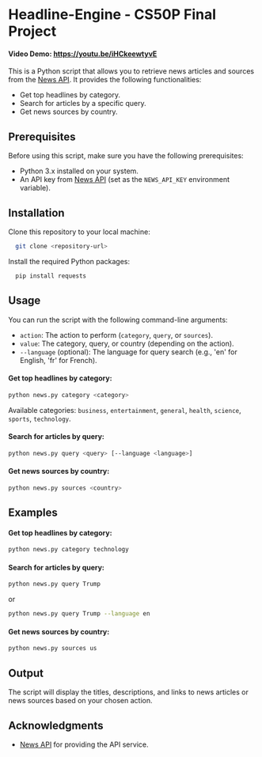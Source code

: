 # Headline-Engine - CS50P Final Project

  #### Video Demo:  <https://youtu.be/iHCkeewtyvE>


This is a Python script that allows you to retrieve news articles and sources from the [News API](https://newsapi.org/). It provides the following functionalities:

- Get top headlines by category.
- Search for articles by a specific query.
- Get news sources by country.

## Prerequisites

Before using this script, make sure you have the following prerequisites:

- Python 3.x installed on your system.
- An API key from [News API](https://newsapi.org/) (set as the `NEWS_API_KEY` environment variable).



## Installation

Clone this repository to your local machine:



```bash
  git clone <repository-url>
```

Install the required Python packages:

```bash
  pip install requests
```
## Usage

You can run the script with the following command-line arguments:

- `action`: The action to perform (`category`, `query`, or `sources`).
- `value`: The category, query, or country (depending on the action).
- `--language` (optional): The language for query search (e.g., 'en' for English, 'fr' for French).

#### Get top headlines by category:
```bash
python news.py category <category>

```
Available categories: `business`, `entertainment`, `general`, `health`, `science`, `sports`, `technology`.

#### Search for articles by query:
```bash
python news.py query <query> [--language <language>]

```
#### Get news sources by country:
```bash
python news.py sources <country>

```

## Examples

#### Get top headlines by category:
```bash
python news.py category technology

```

#### Search for articles by query:
```bash
python news.py query Trump

```
or
```bash
python news.py query Trump --language en

```
#### Get news sources by country:
```bash
python news.py sources us

```
## Output

The script will display the titles, descriptions, and links to news articles or news sources based on your chosen action.



## Acknowledgments

- [News API](https://newsapi.org/) for providing the API service.
